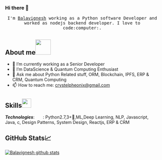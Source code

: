 ### Hi there 👋

<p align="center">
  <samp>
    I'm <a href="https://www.linkedin.com/in/juliusbala-infidos007/">Balavignesh</a> working as a Python software Developer and worked as nodejs backend developer. I love to   code:computer:. </samp>
</p>    

## About me<img src="https://media.giphy.com/media/VgCDAzcKvsR6OM0uWg/giphy.gif" width="50">
- 🔭 I’m currently working as a Senior Developer
- 🌱 I’m  DataScience & Quantum Computing Enthusiast 
- 💬 Ask me about Python Related stuff, ORM, Blockchain, IPFS, ERP & CRM, Quantum Computing
- 📫 How to reach me: crystelpheonix@gmail.com

## Skills<img src="https://media.giphy.com/media/WUlplcMpOCEmTGBtBW/giphy.gif" width=30>

***Technologies***:&nbsp;&nbsp;&nbsp;&nbsp;&nbsp;&nbsp;&nbsp;: Python2.7,3+:snake:,ML,Deep Learning, NLP, Javascript, Java, c, Design Patterns, System Design, Reactjs, ERP & CRM


## GitHub Stats&#x1f4c8; 
</samp>
<a href="https://github.com/BALAVIGNESHDOSTRIX">
 <img align="center" src="https://github-readme-stats.vercel.app/api?username=BALAVIGNESHDOSTRIX&show_icons=true&theme=tokyonight&line_height=27" alt="Balavignesh github stats"/>
</a>
